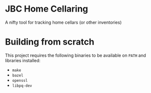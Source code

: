 # JBC Home Cellaring
A nifty tool for tracking home cellars (or other inventories)

# Building from scratch
This project requires the following binaries to be available on `PATH` and libraries installed:
* `make`
* `bazel`
* `openssl`
* `libpq-dev`